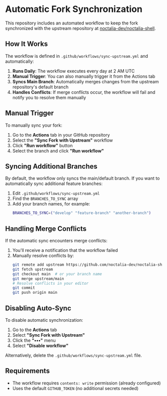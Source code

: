 # Automatic Fork Synchronization

This repository includes an automated workflow to keep the fork synchronized with the upstream repository at [noctalia-dev/noctalia-shell](https://github.com/noctalia-dev/noctalia-shell).

## How It Works

The workflow is defined in `.github/workflows/sync-upstream.yml` and automatically:

1. **Runs Daily**: The workflow executes every day at 2 AM UTC
2. **Manual Trigger**: You can also manually trigger it from the Actions tab
3. **Syncs Main Branch**: Automatically merges changes from the upstream repository's default branch
4. **Handles Conflicts**: If merge conflicts occur, the workflow will fail and notify you to resolve them manually

## Manual Trigger

To manually sync your fork:

1. Go to the **Actions** tab in your GitHub repository
2. Select the **"Sync Fork with Upstream"** workflow
3. Click **"Run workflow"** button
4. Select the branch and click **"Run workflow"**

## Syncing Additional Branches

By default, the workflow only syncs the main/default branch. If you want to automatically sync additional feature branches:

1. Edit `.github/workflows/sync-upstream.yml`
2. Find the `BRANCHES_TO_SYNC` array
3. Add your branch names, for example:
   ```bash
   BRANCHES_TO_SYNC=("develop" "feature-branch" "another-branch")
   ```

## Handling Merge Conflicts

If the automatic sync encounters merge conflicts:

1. You'll receive a notification that the workflow failed
2. Manually resolve conflicts by:
   ```bash
   git remote add upstream https://github.com/noctalia-dev/noctalia-shell.git
   git fetch upstream
   git checkout main  # or your branch name
   git merge upstream/main
   # Resolve conflicts in your editor
   git commit
   git push origin main
   ```

## Disabling Auto-Sync

To disable automatic synchronization:

1. Go to the **Actions** tab
2. Select **"Sync Fork with Upstream"**
3. Click the **"•••"** menu
4. Select **"Disable workflow"**

Alternatively, delete the `.github/workflows/sync-upstream.yml` file.

## Requirements

- The workflow requires `contents: write` permission (already configured)
- Uses the default `GITHUB_TOKEN` (no additional secrets needed)
